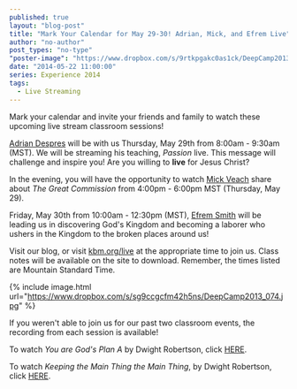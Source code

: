 ```yaml
---
published: true
layout: "blog-post"
title: "Mark Your Calendar for May 29-30! Adrian, Mick, and Efrem Live"
author: "no-author"
post_types: "no-type"
"poster-image": "https://www.dropbox.com/s/9rtkpgakc0as1ck/DeepCamp2013_082.jpg"
date: "2014-05-22 11:00:00"
series: Experience 2014
tags: 
  - Live Streaming
---
```


Mark your calendar and invite your friends and family to watch these upcoming live stream classroom sessions!

<a href="http://www.kbm.org/speakers/adrian-despres/" target="_blank">Adrian Despres</a> will be with us Thursday, May 29th from 8:00am - 9:30am (MST).  We will be streaming his teaching, *Passion* live.  This message will challenge and inspire you!  Are you willing to **live** for Jesus Christ?

In the evening, you will have the opportunity to watch <a href="http://www.kbm.org/speakers/mick-veach/" target="_blank">Mick Veach</a> share about *The Great Commission* from 4:00pm - 6:00pm MST (Thursday, May 29).

Friday, May 30th from 10:00am - 12:30pm (MST), <a href="http://www.kbm.org/speakers/efrem-smith/" target="_blank">Efrem Smith</a> will be leading us in  discovering God's Kingdom and becoming a laborer who ushers in the Kingdom to the broken places around us!

Visit our blog, or visit <a href="http://www.kbm.org/live/" target="_blank">kbm.org/live</a> at the appropriate time to join us.  Class notes will be available on the site to download.  Remember, the times listed are Mountain Standard Time.

{% include image.html url="https://www.dropbox.com/s/sg9ccgcfm42h5ns/DeepCamp2013_074.jpg" %}

If you weren't able to join us for our past two classroom events, the recording from each session is available!

To watch *You are God's Plan A* by Dwight Robertson, click <a href="http://www.kbm.org/blog/2014/05/17/watch-now-you-are-god-s-plan-a-dwight-robertson/" target="_blank">HERE</a>.

To watch *Keeping the Main Thing the Main Thing*, by Dwight Robertson, click <a href="http://www.kbm.org/blog/2014/05/18/live-now-main-thing-by-dwight-robertson/" target="_blank">HERE</a>.




